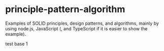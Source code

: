 # principle-pattern-algorithm

Examples of SOLID principles, design patterns, and algorithms, mainly by using node.js, JavaScript (, and TypeScript if it is easier to show the example).

test base 1
